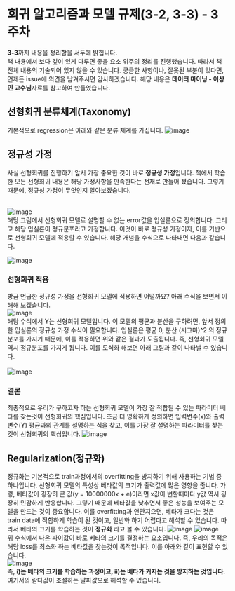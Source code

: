 # 회귀 알고리즘과 모델 규제(3-2, 3-3) - 3주차

**3-3**까지 내용을 정리함을 서두에 밝힙니다.<br>
책 내용에서 보다 깊이 있게 다루면 좋을 요소 위주의 정리를 진행했습니다. 따라서 책 전체 내용의 기술되어 있지 않을 수 있습니다. 궁금한 사항이나, 잘못된 부분이 있다면, 언제든 issue에 의견을 남겨주시면 감사하겠습니다. 해당 내용은 **데이터 마이닝  - 이상민 교수님**자료를 참고하여 만들었습니다. 

## 선형회귀 분류체계(Taxonomy)
기본적으로 regression은 아래와 같은 분류 체계를 가집니다.
![image](https://github.com/kw-chi-community/CHIC_24_machine-learning-study/assets/48356954/bcb5545b-4968-4ad2-8b48-936eb9a80826)
<br>

## 정규성 가정
사실 선형회귀를 진행하기 앞서 가장 중요한 것이 바로 **정규성 가정**입니다. 책에서 학습한 모든 선형회귀 내용은 해당 가정사항을 만족한다는 전재로 만들어 졌습니다. 그렇기 때문에, 정규성 가정이 무엇인지 알아보겠습니다.
<br><br>

![image](https://github.com/kw-chi-community/CHIC_24_machine-learning-study/assets/48356954/8e956714-c095-43af-8f2c-b7abd1099418)
<br>
해당 그림에서 선형회귀 모델로 설명할 수 없는 error값을 입실론으로 정의합니다. 그리고 해당 입실론이 정규분포라고 가정합니다. 이것이 바로 정규성 가정이자, 이를 기반으로 선형회귀 모델에 적용할 수 있습니다. 해당 개념을 수식으로 나타내면 다음과 같습니다. <br>

![image](https://github.com/kw-chi-community/CHIC_24_machine-learning-study/assets/48356954/4fe8904e-843c-4e56-8645-acd49fa859cb)

### 선형회귀 적용
방금 언급한 정규성 가정을 선형회귀 모델에 적용하면 어떨까요? 아래 수식을 보면서 이해해 보겠습니다. <br>
![image](https://github.com/kw-chi-community/CHIC_24_machine-learning-study/assets/48356954/0f9d61de-079c-45cd-8db4-6987f053758e)<br>
해당 수식에서 Y는 선형회귀 모델입니다. 이 모델의 평균과 분산을 구하려면, 앞서 정의한 입실론의 정규성 가정 수식이 필요합니다. 입실론은 평균 0, 분산 (시그마)^2 의 정규분포를 가지기 때문에, 이를 적용하면 위와 같은 결과가 도출됩니다. 즉, 선형회귀 모델 역시 정규분포를 가지게 됩니다. 이를 도식화 해보면 아래 그림과 같이 나타낼 수 있습니다. <br><br>
![image](https://github.com/kw-chi-community/CHIC_24_machine-learning-study/assets/48356954/35b8b975-7803-478a-93b2-35f57de170c7)

### 결론
최종적으로 우리가 구하고자 하는 선형회귀 모델이 가장 잘 적합될 수 있는 파라미터 베타를 찾는것이 선형회귀의 핵심입니다. 조금 더 명확하게 정의하면 입력변수(x)와 출력변수(Y) 평균과의 관계를 설명하는 식을 찾고, 이를 가장 잘 설명하는 파라미터를 찾는 것이 선형회귀의 핵심입니다. 
![image](https://github.com/kw-chi-community/CHIC_24_machine-learning-study/assets/48356954/7676c9a8-98e9-4f39-8f9b-fa5ef8c53d47)
<br>
## Regularization(정규화)
정규화는 기본적으로 train과정에서의 overfitting을 방지하기 위해 사용하는 기법 중 하나입니다. 선형회귀 모델의 특성상 베타값의 크기가 출력값에 많은 영향을 줍니다. 가령, 베타값이 굉장히 큰 값(y = 10000000x + e)이라면 x값이 변할때마다 y값 역시 굉장히 민감하게 반응합니다. 그렇기 때문에 베타값을 낮추면서 좋은 성능을 보여주는 모델을 만드는 것이 중요합니다. 이를 overfitting과 연관지으면, 베타가 크다는 것은 train data에 적합하게 학습이 된 것이고, 일반화 하기 어렵다고 해석할 수 있습니다. 따라서 베타의 크기를 학습하는 것이 **정규화** 라고 볼 수 있습니다.
![image](https://github.com/kw-chi-community/CHIC_24_machine-learning-study/assets/48356954/db133829-cb22-4081-a6d0-edfed9cc270f)
![image](https://github.com/kw-chi-community/CHIC_24_machine-learning-study/assets/48356954/77bd6ce7-627d-441b-ac75-a5ab0e307baf)
<br>
위 수식에서 나온 파이값이 바로 베타의 크기를 결정하는 요소입니다. 즉, 우리의 목적은 해당 loss를 최소화 하는 베타값을 찾는것이 목적입니다. 이를 아래와 같이 표현할 수 있습니다.<br>
![image](https://github.com/kw-chi-community/CHIC_24_machine-learning-study/assets/48356954/35abc4b0-b7e9-43be-aa78-741e37271603)
<br>
즉, **i)는 베타의 크기를 학습하는 과정이고, ii)는 베타가 커지는 것을 방지하는 것입니다.**
여기서의 람다값이 조절하는 알파값으로 해석할 수 있습니다. 
